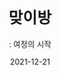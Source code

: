---
title: 맞이방 
subtitle: ": 여정의 시작"
date: 2021-12-21
summary: 할머니의 일생이 담긴 티켓을 구입하여 한 분의 할머니와 인연을 맺는 공간이다. 폭력과 차별의 벽을 뚫고 나비가 자유로이 날갯짓 하는 영상을 경험한다.
weight: 2
image: https://wwm3.s3.ap-northeast-2.amazonaws.com/exhibition/ex-01/s1-item1.png
layout: view01
resources:
- partial_layout: diagonal-2
  components: 
  - name: item-01
    params:
      icon: photo
    src: https://wwm3.s3.ap-northeast-2.amazonaws.com/exhibition/ex-01/s1-item1.png
    description: Lorem, ipsum dolor sit amet consectetur adipisicing elit. Cumque praesentium nisi officiis maiores quia sapiente totam omnis vel sequi corporis ipsa incidunt reprehenderit recusandae maxime perspiciatis iste placeat architecto, mollitia delectus ut ab quibusdam. 
    target: /items/exhibition/exbition01/s0-item1
  - name: item-02
    params:
      icon: photo
    src: https://wwm3.s3.ap-northeast-2.amazonaws.com/exhibition/ex-01/s1-item1.png
    description: Lorem, ipsum dolor sit amet consectetur adipisicing elit. Cumque praesentium nisi officiis maiores quia sapiente totam omnis vel sequi corporis ipsa incidunt reprehenderit recusandae maxime perspiciatis iste placeat architecto, mollitia delectus ut ab quibusdam.
    target: items/exhibition/exbition01/s1-item2    
---